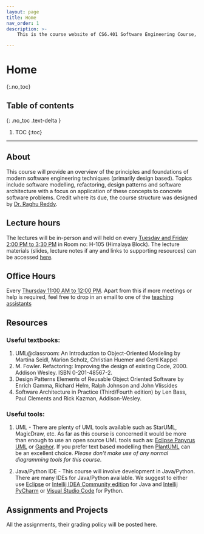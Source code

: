 ```yaml
---
layout: page
title: Home
nav_order: 1
description: >-
    This is the course website of CS6.401 Software Engineering Course, an elective course offered by Software Engineering Research Center, Spring 2025, IIIT Hyderabad, India.

---
```


# Home
{:.no_toc}

## Table of contents
{: .no_toc .text-delta }

1. TOC
{:toc}

---

## About

This course will provide an overview of the principles and foundations of modern software engineering techniques (primarily design based). Topics include software modelling, refactoring, design patterns and software architecture with a focus on application of these concepts to concrete software problems. Credit where its due, the course structure was designed by [Dr. Raghu Reddy](https://faculty.iiit.ac.in/~raghu.reddy/Home.html).


## Lecture hours

The lectures will be in-person and will held on every [Tuesday and Friday 2:00 PM to 3:30 PM](schedule.md) in Room no: H-105 (Himalaya Block). The lecture materials (slides, lecture notes if any and links to supporting resources) can be accessed [here](lectures.md).

## Office Hours

Every [Thursday 11:00 AM to 12:00 PM](schedule.md). Apart from this if more meetings or help is required, feel free to drop in an email to one of the [teaching assistants](https://karthikv1392.github.io/cs6401_se/staff/)

## Resources

### Useful textbooks:

  1. UML@classroom: An Introduction to Object-Oriented Modeling by Martina Seidl, Marion Scholz, Christian Huemer and Gerti Kappel
  2. M. Fowler. Refactoring: Improving the design of existing Code, 2000. Addison Wesley. ISBN 0-201-48567-2.
  3. Design Patterns Elements of Reusable Object Oriented Software by Enrich Gamma, Richard Helm, Ralph Johnson and John Vlissides
  4. Software Architecture in Practice (Third/Fourth edition) by Len Bass, Paul Clements and Rick Kazman, Addison-Wesley.

### Useful tools:

  1. UML - There are plenty of UML tools available such as StarUML, MagicDraw, etc. As far as this course is concerned it would be more than enough to use an open source UML tools such as: [Eclipse Papyrus UML](https://www.eclipse.org/papyrus/) or [Gaphor](https://gaphor.org/). If you prefer text based modelling then [PlantUML](https://plantuml.com/) can be an excellent choice. *Please don't make use of any normal diagramming tools for this course*.

  2. Java/Python IDE - This course will involve development in Java/Python. There are many IDEs for Java/Python available. We suggest to either use [Eclipse](https://www.eclipse.org/) or [Intellij IDEA Community edition](https://www.jetbrains.com/idea/download) for Java and [Intellij PyCharm](https://www.jetbrains.com/pycharm/) or [Visual Studio Code](https://code.visualstudio.com) for Python.


## Assignments and Projects

All the assignments, their grading policy will be posted here.